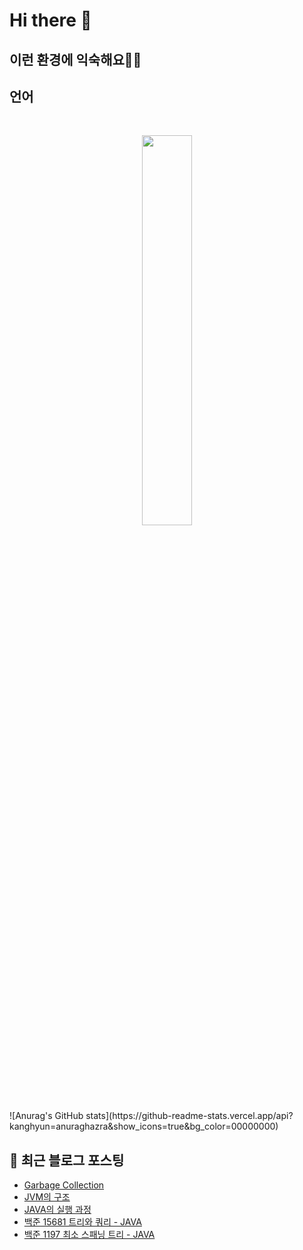 # Hi there 👋

## 이런 환경에 익숙해요✍🏼

## 언어
<p>
  <img alt="" src= "https://img.shields.io/badge/JavaScript-F7DF1E?style=flat-square&logo=JavaScript&logoColor=white"/> 
  <img alt="" src= "https://img.shields.io/badge/TypeScript-black?logo=typescript&logoColor=blue"/>
</p>
<div align="center">
    <img src="http://mazassumnida.wtf/api/v2/generate_badge?boj=dlarkd0218" width=40% />
</div>

<div>
  ![Anurag's GitHub stats](https://github-readme-stats.vercel.app/api?kanghyun=anuraghazra&show_icons=true&bg_color=00000000)  
</div>



## 📝 최근 블로그 포스팅

<ul><li><a href='https://lkh0218-dev.tistory.com/35' target='_blank'>Garbage Collection</a></li><li><a href='https://lkh0218-dev.tistory.com/34' target='_blank'>JVM의 구조</a></li><li><a href='https://lkh0218-dev.tistory.com/33' target='_blank'>JAVA의 실행 과정</a></li><li><a href='https://lkh0218-dev.tistory.com/32' target='_blank'>백준 15681 트리와 쿼리 - JAVA</a></li><li><a href='https://lkh0218-dev.tistory.com/31' target='_blank'>백준 1197 최소 스패닝 트리 - JAVA</a></li></ul>
